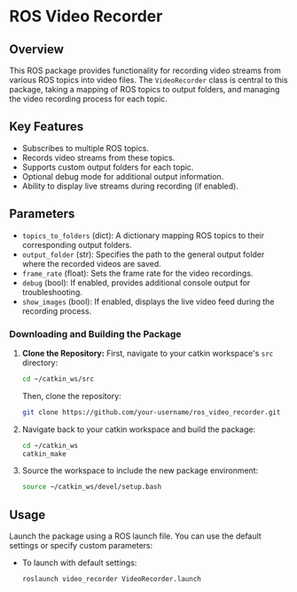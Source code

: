 # ROS Video Recorder

## Overview
This ROS package provides functionality for recording video streams from various ROS topics into video files. The `VideoRecorder` class is central to this package, taking a mapping of ROS topics to output folders, and managing the video recording process for each topic.

## Key Features
- Subscribes to multiple ROS topics.
- Records video streams from these topics.
- Supports custom output folders for each topic.
- Optional debug mode for additional output information.
- Ability to display live streams during recording (if enabled).

## Parameters
- `topics_to_folders` (dict): A dictionary mapping ROS topics to their corresponding output folders.
- `output_folder` (str): Specifies the path to the general output folder where the recorded videos are saved.
- `frame_rate` (float): Sets the frame rate for the video recordings.
- `debug` (bool): If enabled, provides additional console output for troubleshooting.
- `show_images` (bool): If enabled, displays the live video feed during the recording process.


### Downloading and Building the Package
1. **Clone the Repository:**
   First, navigate to your catkin workspace's `src` directory:
   ```bash
   cd ~/catkin_ws/src
   ```
   Then, clone the repository:
   ```bash
   git clone https://github.com/your-username/ros_video_recorder.git
    ```
2. Navigate back to your catkin workspace and build the package:

    ```bash
    cd ~/catkin_ws
    catkin_make
    ```
   
3. Source the workspace to include the new package environment:
    
   ```bash
   source ~/catkin_ws/devel/setup.bash
   ```

## Usage
Launch the package using a ROS launch file. You can use the default settings or specify custom parameters:

- To launch with default settings:
  ```bash
  roslaunch video_recorder VideoRecorder.launch
